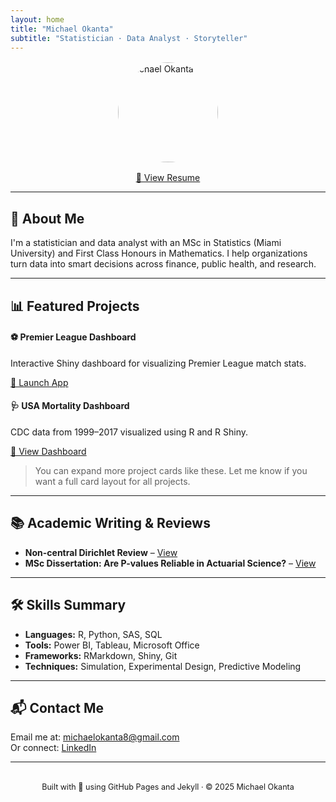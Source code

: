 ```yaml
---
layout: home
title: "Michael Okanta"
subtitle: "Statistician · Data Analyst · Storyteller"
---
```


<img src="https://raw.githubusercontent.com/okantam/okantam.github.io/main/PROFESSIONALPHOTO.jpg" alt="Michael Okanta" style="width: 160px; border-radius: 50%; margin: 1rem auto; display: block;">

<a href="https://raw.githubusercontent.com/okantam/okantam.github.io/main/MICHAEL%20OKANTA%20-%20RESUME.pdf" class="btn btn-primary" style="display: block; width: fit-content; margin: auto;">📄 View Resume</a>

---

## 🧠 About Me

I'm a statistician and data analyst with an MSc in Statistics (Miami University) and First Class Honours in Mathematics. I help organizations turn data into smart decisions across finance, public health, and research.

---

## 📊 Featured Projects

<div class="row">
  <div class="col-md-6">
    <div class="card mb-3">
      <div class="card-body">
        <h4>⚽ Premier League Dashboard</h4>
        <p>Interactive Shiny dashboard for visualizing Premier League match stats.</p>
        <a href="https://michael-okanta.shinyapps.io/PREMIER_LEAGUE_VISUALIZATION/" class="btn btn-sm btn-success" target="_blank">🔗 Launch App</a>
      </div>
    </div>
  </div>
  <div class="col-md-6">
    <div class="card mb-3">
      <div class="card-body">
        <h4>🩺 USA Mortality Dashboard</h4>
        <p>CDC data from 1999–2017 visualized using R and R Shiny.</p>
        <a href="https://drive.google.com/drive/u/0/folders/1Yg4SN-pbv89mvukr1HNZw-aYwxivGLgs" class="btn btn-sm btn-success" target="_blank">🔗 View Dashboard</a>
      </div>
    </div>
  </div>
</div>

> You can expand more project cards like these. Let me know if you want a full card layout for all projects.

---

## 📚 Academic Writing & Reviews

- **Non-central Dirichlet Review** – [View](https://drive.google.com/drive/u/0/folders/1MZeXpMkaXjclWEoRcb8Oa-P5dtaVLY_K)
- **MSc Dissertation: Are P-values Reliable in Actuarial Science?** – [View](https://drive.google.com/drive/u/1/folders/1UacUaZaeMWWH17GjKmYPUF7zAwJ4n1KY)

---

## 🛠️ Skills Summary

- **Languages:** R, Python, SAS, SQL  
- **Tools:** Power BI, Tableau, Microsoft Office  
- **Frameworks:** RMarkdown, Shiny, Git  
- **Techniques:** Simulation, Experimental Design, Predictive Modeling

---

## 📬 Contact Me

Email me at: [michaelokanta8@gmail.com](mailto:michaelokanta8@gmail.com)  
Or connect: [LinkedIn](https://www.linkedin.com/in/michael-okanta-4486281b5/)

---

<div style="text-align: center; font-size: 0.9em; margin-top: 2rem;">
  Built with 💙 using GitHub Pages and Jekyll · &copy; 2025 Michael Okanta
</div>




